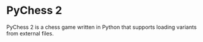 # PyChess&nbsp;2
PyChess&nbsp;2 is a chess game written in Python that supports loading variants from external files.
